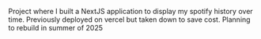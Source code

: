 Project where I built a NextJS application to display my spotify history over time. Previously deployed on vercel but taken down to save cost. Planning to rebuild in summer of 2025
